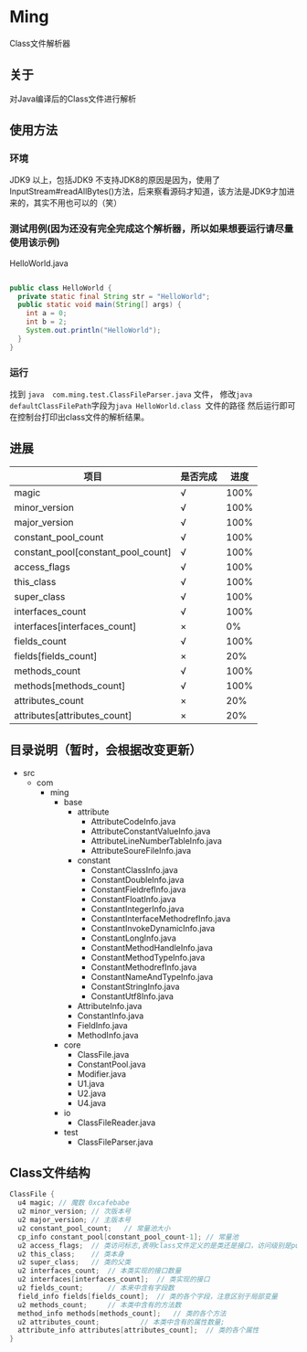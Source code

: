 # Ming
Class文件解析器
## 关于
对Java编译后的Class文件进行解析

## 使用方法

### 环境
JDK9 以上，包括JDK9
不支持JDK8的原因是因为，使用了InputStream#readAllBytes()方法，后来察看源码才知道，该方法是JDK9才加进来的，其实不用也可以的（笑）

### 测试用例(因为还没有完全完成这个解析器，所以如果想要运行请尽量使用该示例)

HelloWorld.java

```java

public class HelloWorld {
  private static final String str = "HelloWorld";
  public static void main(String[] args) {
    int a = 0;
    int b = 2;
    System.out.println("HelloWorld");
  }
}
```

### 运行

找到 ```java  com.ming.test.ClassFileParser.java``` 文件，
修改```java defaultClassFilePath```字段为```java HelloWorld.class ```文件的路径
然后运行即可在控制台打印出class文件的解析结果。


## 进展

项目 | 是否完成 | 进度
---- | ---- | ----
magic | √ | 100%
minor_version | √ | 100%
major_version | √ | 100%
constant_pool_count | √ | 100%
constant_pool[constant_pool_count] | √ | 100%
access_flags | √ | 100%
this_class | √ | 100%
super_class | √ | 100%
interfaces_count | √ | 100%
interfaces[interfaces_count] | × | 0%
fields_count | √ | 100%
fields[fields_count] | × | 20%
methods_count | √ | 100%
methods[methods_count] | √ | 100%
attributes_count | × | 20%
attributes[attributes_count] | × | 20%

## 目录说明（暂时，会根据改变更新）

+ src
  - com
    + ming
      - base
        + attribute
          - AttributeCodeInfo.java
          - AttributeConstantValueInfo.java
          - AttributeLineNumberTableInfo.java
          - AttributeSoureFileInfo.java
        + constant
          - ConstantClassInfo.java
          - ConstantDoubleInfo.java
          - ConstantFieldrefInfo.java
          - ConstantFloatInfo.java
          - ConstantIntegerInfo.java
          - ConstantInterfaceMethodrefInfo.java
          - ConstantInvokeDynamicInfo.java
          - ConstantLongInfo.java
          - ConstantMethodHandleInfo.java
          - ConstantMethodTypeInfo.java
          - ConstantMethodrefInfo.java
          - ConstantNameAndTypeInfo.java
          - ConstantStringInfo.java
          - ConstantUtf8Info.java
        + AttributeInfo.java
        + ConstantInfo.java
        + FieldInfo.java
        + MethodInfo.java
      - core
        + ClassFile.java
        + ConstantPool.java
        + Modifier.java
        + U1.java
        + U2.java
        + U4.java
      - io
        + ClassFileReader.java
      - test
        + ClassFileParser.java


## Class文件结构

```java
ClassFile {
  u4 magic;	// 魔数 0xcafebabe
  u2 minor_version;	// 次版本号
  u2 major_version;	// 主版本号
  u2 constant_pool_count;	// 常量池大小
  cp_info constant_pool[constant_pool_count-1]; // 常量池
  u2 access_flags;	// 类访问标志,表明class文件定义的是类还是接口，访问级别是public还是private，等
  u2 this_class;	// 类本身
  u2 super_class;	// 类的父类
  u2 interfaces_count;	// 本类实现的接口数量
  u2 interfaces[interfaces_count];	// 类实现的接口
  u2 fields_count;		// 本来中含有字段数
  field_info fields[fields_count];	// 类的各个字段，注意区别于局部变量
  u2 methods_count;		// 本类中含有的方法数
  method_info methods[methods_count];	// 类的各个方法
  u2 attributes_count;			// 本类中含有的属性数量;
  attribute_info attributes[attributes_count];	// 类的各个属性
}
```

### 

